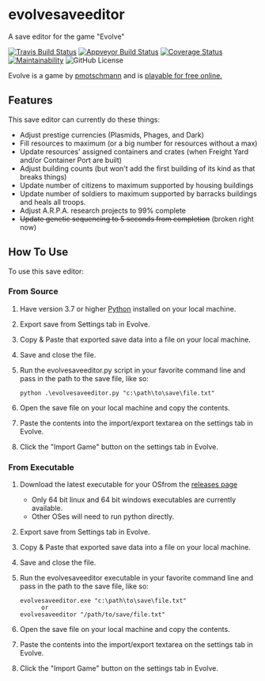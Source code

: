 # evolvesaveeditor

A save editor for the game "Evolve"

[![Travis Build Status](https://travis-ci.org/mattgiltaji/evolvesaveeditor.svg?branch=master)](https://travis-ci.org/mattgiltaji/evolvesaveeditor)
[![Appveyor Build Status](https://ci.appveyor.com/api/projects/status/csp5r4mtud3fy4i5/branch/master?svg=true)](https://ci.appveyor.com/project/mattgiltaji/evolvesaveeditor/branch/master)
[![Coverage Status](https://coveralls.io/repos/github/mattgiltaji/evolvesaveeditor/badge.svg?branch=master)](https://coveralls.io/github/mattgiltaji/evolvesaveeditor?branch=master)
[![Maintainability](https://api.codeclimate.com/v1/badges/4bc2ee1f7988749e9668/maintainability)](https://codeclimate.com/github/mattgiltaji/evolvesaveeditor/maintainability)
![GitHub License](https://img.shields.io/github/license/mattgiltaji/evolvesaveeditor)

Evolve is a game by [pmotschmann](https://github.com/pmotschmann/Evolve) and is [playable for free online.](https://pmotschmann.github.io/Evolve/)

## Features

This save editor can currently do these things:

* Adjust prestige currencies (Plasmids, Phages, and Dark)
* Fill resources to maximum (or a big number for resources without a max)
* Update resources' assigned containers and crates (when Freight Yard and/or Container Port are built)
* Adjust building counts (but won't add the first building of its kind as that breaks things)
* Update number of citizens to maximum supported by housing buildings
* Update number of soldiers to maximum supported by barracks buildings and heals all troops.
* Adjust A.R.P.A. research projects to 99% complete
* ~~Update genetic sequencing to 5 seconds from completion~~ (broken right now)

## How To Use

To use this save editor:

### From Source

   1. Have version 3.7 or higher [Python](https://www.python.org/downloads/) installed on your local machine.
   1. Export save from Settings tab in Evolve.
   1. Copy & Paste that exported save data into a file on your local machine.
   1. Save and close the file.
   1. Run the evolvesaveeditor.py script in your favorite command line and pass in the path to the save file, like so:

        ```
        python .\evolvesaveeditor.py "c:\path\to\save\file.txt"
        ```

   1. Open the save file on your local machine and copy the contents.
   1. Paste the contents into the import/export textarea on the settings tab in Evolve.
   1. Click the "Import Game" button on the settings tab in Evolve.

### From Executable

   1. Download the latest executable for your OSfrom the [releases page](https://github.com/mattgiltaji/evolvesaveeditor/releases/)
      * Only 64 bit linux and 64 bit windows executables are currently available.
      * Other OSes will need to run python directly.
   1. Export save from Settings tab in Evolve.
   1. Copy & Paste that exported save data into a file on your local machine.
   1. Save and close the file.
   1. Run the evolvesaveeditor executable in your favorite command line and pass in the path to the save file, like so:

      ```
      evolvesaveeditor.exe "c:\path\to\save\file.txt"
            or
      evolvesaveeditor "/path/to/save/file.txt"
      ```

   1. Open the save file on your local machine and copy the contents.
   1. Paste the contents into the import/export textarea on the settings tab in Evolve.
   1. Click the "Import Game" button on the settings tab in Evolve.